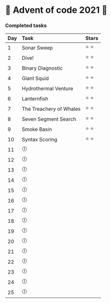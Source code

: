 ﻿# 🎅 Advent of code 2021 🎅

### Completed tasks

Day | Task | Stars
:------------ | :------------- | :-------------
1 | Sonar Sweep |  :star: :star:
2 | Dive! | :star: :star:
3 | Binary Diagnostic | :star: :star:
4 | Giant Squid | :star: :star:
5 | Hydrothermal Venture | :star: :star:
6 | Lanternfish | :star: :star:
7 | The Treachery of Whales  | :star: :star:
8 | Seven Segment Search | :star: :star:
9 | Smoke Basin | :star: :star:
10 | Syntax Scoring | :star: :star:
11 | :clock6: | 
12 | :clock6: | 
13 | :clock6: | 
14| :clock6: | 
15| :clock6: | 
16| :clock6: | 
17| :clock6: | 
18| :clock6: | 
19| :clock6: | 
20| :clock6: | 
21| :clock6: | 
22| :clock6: | 
23| :clock6: | 
24| :clock6: | 
25| :clock6: | 